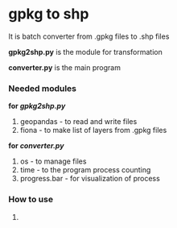 # gpkg to shp
It is batch converter from .gpkg files to .shp files

**gpkg2shp.py** is the module for transformation

**converter.py** is the main program

### Needed modules

**for *gpkg2shp.py***

1. geopandas - to read and write files
2. fiona - to make list of layers from .gpkg files

**for *converter.py***

1. os - to manage files
2. time - to the program process counting
3. progress.bar - for visualization of process

### How to use
1. 


